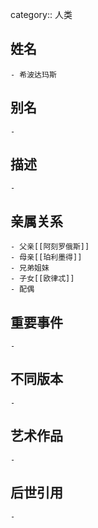 category:: 人类
## 姓名
	- 希波达玛斯
## 别名
	-
## 描述
	-
## 亲属关系
	- 父亲[[阿刻罗俄斯]]
	- 母亲[[珀利墨得]]
	- 兄弟姐妹
	- 子女[[欧律忒]]
	- 配偶
## 重要事件
	-
## 不同版本
	-
## 艺术作品
	-
## 后世引用
	-
